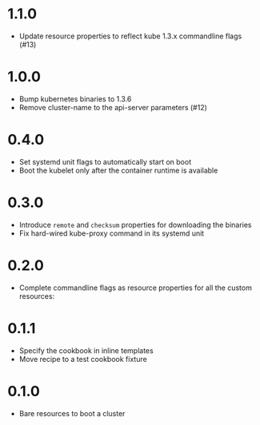 # 1.1.0

* Update resource properties to reflect kube 1.3.x commandline flags (#13)

# 1.0.0

* Bump kubernetes binaries to 1.3.6
* Remove cluster-name to the api-server parameters (#12)

# 0.4.0

* Set systemd unit flags to automatically start on boot
* Boot the kubelet only after the container runtime is available

# 0.3.0

* Introduce `remote` and `checksum` properties for downloading the binaries
* Fix hard-wired kube-proxy command in its systemd unit

# 0.2.0

* Complete commandline flags as resource properties for all the custom resources:

# 0.1.1

* Specify the cookbook in inline templates
* Move recipe to a test cookbook fixture

# 0.1.0

* Bare resources to boot a cluster
